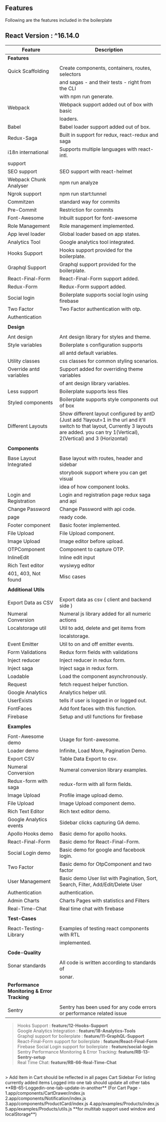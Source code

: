 ## Features
Following are the features included in the boilerplate
## React Version : ^16.14.0
| Feature                 | Description                                     |
| ----------------------- | ----------------------------------------------- |
| **Features**            |                                                 |
|                         |                                                 |
| Quick Scaffolding       | Create components, containers, routes, selectors| 
|                         | and sagas - and their tests - right from the CLI|
|                         | with npm run generate.                          |
| Webpack                 | Webpack support added out of box with basic     |
|                         | loaders.                                        |
| Babel                   | Babel loader support added out of box.          |
| Redux-Saga              | Built in support for redux, react-redux and saga|
| i18n international      | Supports multiple languages with react-intl.    |
| support                 |                                                 |
| SEO support             | SEO support with react-helmet                   |
| Webpack Chunk Analyser  | npm run analyze                                 |
| Ngrok support           | npm run start:tunnel                            |
| Commitzen               | standard way for commits                        |
| Pre-Commit              | Restriction for commits                         |
| Font-Awesome            | Inbuilt support for font-awesome                |
| Role Management         | Role management implemented.                    |
| App level loader        | Global loader based on app states.              |
| Analytics Tool          | Google analytics tool integrated.               |
| Hooks Support           | Hooks support provided for the boilerplate.     |
| Graphql Support         | Graphql support provided for the boilerplate.   |
| React-Final-Form        | React-Final-Form support added.                 |
| Redux-Form              | Redux-Form support added.                       |
| Social login            | Boilerplate supports social login using firebase|
| Two Factor              | Two Factor authentication with otp.             |
| Authentication          |                                                 |
|                         |                                                 |
| **Design**              |                                                 |
|                         |                                                 |
| Ant design              | Ant design library for styles and theme.        | 
| Style variables         | Boilerplate s configuration supports            |
|                         | all antd default variables.                     |
| Utility classes         | css classes for common styling scenarios.       |
| Override antd variables | Support added for overriding theme variables    |
|                         | of ant design library variables.                |
| Less support            | Boilerplate supports less files                 |
| Styled components       | Boilerplate supports style components out of box|
| Different Layouts       | Show different layout configured by antD (Just add ?layout=1 in the url and it'll switch to that layout, Currently 3 layouts are added. you can try 1(Vertical), 2(Vertical) and 3 (Horizontal)|
|                         |                                                 |
| **Components**          |                                                 |
|                         |                                                 |
| Base Layout Integrated  | Base layout with routes, header and sidebar     |                       | Storybook support       | Every component made in boilerplate has         |
|                         | storybook support where you can get visual      |
|                         | idea of how component looks.                    |
| Login and Registration  | Login and registration page redux saga and api  |
| Change Password         | Change Password with api code.                  |
| page                    | ready code.                                     |
| Footer component        | Basic footer implemented.                       |
| File Upload             | File Upload component.                          |
| Image Upload            | Image editor before upload.                     |
| OTPComponent            | Component to capture OTP.                       |
| InlineEdit              | Inline edit input                               |
| Rich Text editor        | wysiwyg editor                                  |
| 401, 403, Not found     | Misc cases                                      |
|                         |                                                 |
| **Additional Utils**    |                                                 |
|                         |                                                 |
| Export Data as CSV      | Export data as csv ( client and backend side )  |         
| Numeral Conversion      | Numeral js library added for all numeric actions|   
| Localstorage util       | Util to add, delete and get items from          |
|                         | localstorage.                                   |
| Event Emitter           | Util to on and off emitter events.              |
| Form Validations        | Redux form fields with validations              |
| Inject reducer          | Inject reducer in redux form.                   |
| Inject saga             | Inject saga in redux form.                      |
| Loadable                | Load the component asynchronously.              |
| Request                 | fetch request helper function.                  |
| Google Analytics        | Analytics helper util.                          |
| UserExists              | tells if user is logged in or logged out.       |
| FontFaces               | Add font faces with this function.              |
| Firebase                | Setup and util functions for firebase           |
|                         |                                                 |
| **Examples**            |                                                 |
|                         |                                                 |
| Font-Awesome demo       | Usage for font-awesome.                         |
| Loader demo             | Infinite, Load More, Pagination Demo.           |
| Export CSV              | Table Data Export to csv.                       |
| Numeral Conversion      | Numeral conversion library examples.            |
| Redux-form with saga    | redux-form with all form fields.                |
| Image Upload            | Profile image upload demo.                      |
| File Upload             | Image Upload component demo.                    |
| Rich Text Editor        | Rich text editor demo.                          |
| Google Analytics events | Sidebar clicks capturing GA demo.               |
| Apollo Hooks demo       | Basic demo for apollo hooks.                    |
| React-Final-Form        | Basic demo  for React-Final-Form.               |
| Social Login demo       | Basic demo  for google and facebook login.      |
| Two Factor              | Basic demo  for OtpComponent and two factor     |
| User Management         | Basic demo User list with Pagination, Sort, Search, Filter, Add/Edit/Delete User     |
| Authentication          | authentication.                                 |
| Admin Charts            | Charts Pages with statistics and Filters        |
| Real-Time-Chat          | Real time chat with firebase                    |
|                         |                                                 |
| **Test-Cases**          |                                                 |
|                         |                                                 |
| React-Testing-Library   | Examples of testing react components with RTL   |
|                         | implemented.                                    |
|                         |                                                 |
| **Code-Quality**        |                                                 |
|                         |                                                 |
| Sonar standards         | All code is written according to standards of   |
|                         | sonar.                                          |
| **Performance Monitoring & Error Tracking**        |                                                 |
|                         |                                                 |
| Sentry         | Sentry has been used for any code errors or performance related issue   |
> Hooks Support :  **feature/12-Hooks-Support**  <br />
> Google Analytics Integration :  **feature/18-Analytics-Tools** <br />
> Graphql support for boilerplate :  **feature/11-GraphQL-Support** <br />
> React-Final-Form support for boilerplate :  **feature/React-Final-Form** <br/>
> Firebase Social Login support for boilerplate :  **feature/social-login** <br/>
> Sentry Performance Monitoring & Error Tracking:  **feature/RB-13-Sentry-setup** <br/>
> Real Time Chat:  **feature/RB-66-Real-Time-Chat** 
<br/>
> Add Item in Cart should be reflected in all pages
 Cart Sidebar For listing currently added items
  Logged into one tab should update all other tabs **RB-65-Loggedin-one-tab-update-in-another**
(For Cart Page - 1.app/components/CartDrawer/index.js
                 2.app/components/Notification/index.js
                 3.app/components/ProductCard/index.js
                 4.app/examples/Products/index.js
                 5.app/examples/Products/utils.js   
                 **for multitab support used window and localStorage**)
